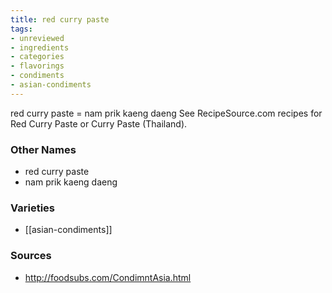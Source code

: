 ```yaml
---
title: red curry paste
tags:
- unreviewed
- ingredients
- categories
- flavorings
- condiments
- asian-condiments
---
```

red curry paste = nam prik kaeng daeng See RecipeSource.com recipes for Red Curry Paste or Curry Paste (Thailand).

### Other Names

* red curry paste
* nam prik kaeng daeng

### Varieties

* [[asian-condiments]]

### Sources
* http://foodsubs.com/CondimntAsia.html
